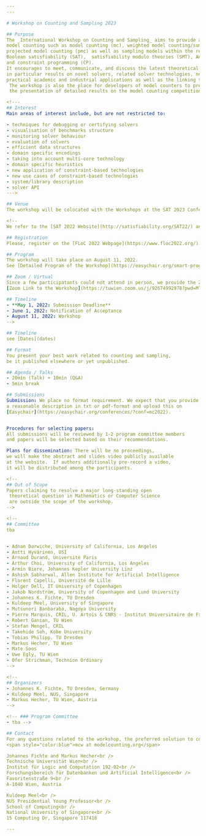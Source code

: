 ```yaml
---
---

# Workshop on Counting and Sampling 2023

## Purpose
The _International Workshop on Counting and Sampling_ aims to provide a venue for researchers working on
model counting such as model counting (mc), weighted model counting/sum of products (wmc), 
projected model counting (pmc) as well as sampling models within the realm but not restricting to 
Boolean satisfiability (SAT),  satisfiability modulo theories (SMT), Answer set programming (ASP), 
and constraint programming (CP). 
It encourages to meet, communicate, and discuss the latest theoretical and practical results, 
in particular results on novel solvers, related solver technologies, new theoretical advances, 
practical academic and industrial applications as well as the linking theory and practice. 
 The workshop is also the place for developers of model counters to present their solvers and 
 the presentation of detailed results on the model counting competition.

<!---
## Interest
Main areas of interest include, but are not restricted to:

- techniques for debugging or certifying solvers
- visualisation of benchmarks structure
- monitoring solver behaviour
- evaluation of solvers
- efficient data structures
- domain specific encodings
- taking into account multi-core technology
- domain specific heuristics
- new application of constraint-based technologies
- new use cases of constraint-based technologies
- system/library description
- solver API
--->

## Venue
The workshop will be colocated with the Workshops at the SAT 2023 Conference.

<!--
We refer to the [SAT 2022 Website](http://satisfiability.org/SAT22/) and [FLoC 2022 Website](https://www.floc2022.org/).

## Registration
Please, register on the [FLoC 2022 Webpage](https://www.floc2022.org/).

## Program
The workshop will take place on August 11, 2022.
See [Detailed Program of the Workshop](https://easychair.org/smart-program/FLoC2022/MC-index.html)

## Zoom / Virtual
Since a few participatants could not attend in person, we provide the Zoom link here.
[Zoom Link to the Workshop](https://tuwien.zoom.us/j/92674992978?pwd=MlpVbFZEa1NmaDUvZHA1TlZHMGxsZz09)

## Timeline
- **May 1, 2022: Submission Deadline**
- June 1, 2022: Notification of Acceptance
- August 11, 2022: Workshop
-->

## Timeline
see [Dates](dates)

## Format
You present your best work related to counting and sampling,
be it published elsewhere or yet unpublished. 

## Agenda / Talks
- 20min (Talk) + 10min (Q&A)
- 5min break

## Submissions
Submission: We place no format requirement. We expect that you provide
a reasonable description in txt or pdf-format and upload this on 
[Easychair](https://easychair.org/conferences/?conf=mc2022).


Procedures for selecting papers: 
All submissions will be reviewed by 1-2 program committee members 
and papers will be selected based on their recommendations.

Plans for dissemination: There will be no proceedings, 
we will make the abstract and slides video publicly available 
at the website.  If authors additionally pre-record a video, 
it will be distributed among the participants.

<!--
## Out of Scope
Papers claiming to resolve a major long-standing open
 theoretical question in Mathematics or Computer Science 
 are outside the scope of the workshop.
-->

<!--
## Committee
tba


- Adnan Darwiche, University of California, Los Angeles
- Antti Hyvärinen, USI
- Arnaud Durand, Université Paris
- Arthur Choi, University of California, Los Angeles
- Armin Biere, Johannes Kepler University Linz
- Ashish Sabharwal, Allen Institute for Artificial Intelligence
- Florent Capelli, Université de Lille
- Holger Dell, IT University of Copenhagen
- Jakob Nordström, University of Copenhagen and Lund University
- Johannes K. Fichte, TU Dresden
- Kuldeep Meel, University of Singapore 
- Mutsunori Banbaraba, Nagoya University
- Pierre Marquis, CRIL, U. Artois & CNRS - Institut Universitaire de France
- Robert Ganian, TU Wien
- Stefan Mengel, CRIL
- Takehide Soh, Kobe University
- Tobias Philipp. TU Dresden
- Markus Hecher, TU Wien
- Mate Soos
- Uwe Egly, TU Wien
- Ofer Strichman, Technion Ordinary
-->

<!--
## Organizers
- Johannes K. Fichte, TU Dresden, Germany
- Kuldeep Meel, NUS, Singapore
- Markus Hecher, TU Wien, Austria
-->

<!-- ### Program Committee
- tba -->

## Contact 
For any questions related to the workshop, the preferred solution to contact the organizers is to send an email to 
<span style="color:blue">mcw at modelcounting.org</span>

Johannes Fichte and Markus Hecher<br />
Technische Universität Wien<br />
Institut für Logic and Computation 192-02<br />
Forschungsbereich für Datenbanken und Artificial Intelligence<br />
Favoritenstraße 9<br />
A-1040 Wien, Austria

Kuldeep Meel<br />
NUS Presidential Young Professor<br />
School of Computing<br />
National University of Singapore<br />
15 Computing Dr, Singapore 117418

---
```

